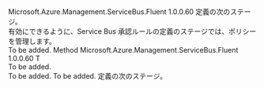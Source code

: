 <Type Name="IWithManage&lt;T&gt;" FullName="Microsoft.Azure.Management.ServiceBus.Fluent.AuthorizationRule.Definition.IWithManage&lt;T&gt;">
  <TypeSignature Language="C#" Value="public interface IWithManage&lt;T&gt;" />
  <TypeSignature Language="ILAsm" Value=".class public interface auto ansi abstract IWithManage`1&lt;T&gt;" />
  <TypeSignature Language="DocId" Value="T:Microsoft.Azure.Management.ServiceBus.Fluent.AuthorizationRule.Definition.IWithManage`1" />
  <TypeSignature Language="VB.NET" Value="Public Interface IWithManage(Of T)" />
  <TypeSignature Language="F#" Value="type IWithManage&lt;'T&gt; = interface" />
  <AssemblyInfo>
    <AssemblyName>Microsoft.Azure.Management.ServiceBus.Fluent</AssemblyName>
    <AssemblyVersion>1.0.0.60</AssemblyVersion>
  </AssemblyInfo>
  <TypeParameters>
    <TypeParameter Name="T" />
  </TypeParameters>
  <Interfaces />
  <Docs>
    <typeparam name="T">定義の次のステージ。</typeparam>
    <summary>
            有効にできるように、Service Bus 承認ルールの定義のステージでは、ポリシーを管理します。
            </summary>
    <remarks>To be added.</remarks>
  </Docs>
  <Members>
    <Member MemberName="WithManagementEnabled">
      <MemberSignature Language="C#" Value="public T WithManagementEnabled ();" />
      <MemberSignature Language="ILAsm" Value=".method public hidebysig newslot virtual instance !T WithManagementEnabled() cil managed" />
      <MemberSignature Language="DocId" Value="M:Microsoft.Azure.Management.ServiceBus.Fluent.AuthorizationRule.Definition.IWithManage`1.WithManagementEnabled" />
      <MemberSignature Language="VB.NET" Value="Public Function WithManagementEnabled () As T" />
      <MemberSignature Language="F#" Value="abstract member WithManagementEnabled : unit -&gt; 'T" Usage="iWithManage.WithManagementEnabled " />
      <MemberType>Method</MemberType>
      <AssemblyInfo>
        <AssemblyName>Microsoft.Azure.Management.ServiceBus.Fluent</AssemblyName>
        <AssemblyVersion>1.0.0.60</AssemblyVersion>
      </AssemblyInfo>
      <ReturnValue>
        <ReturnType>T</ReturnType>
      </ReturnValue>
      <Parameters />
      <Docs>
        <summary>To be added.</summary>
        <returns>To be added.</returns>
        <remarks>To be added.</remarks>
        <return>定義の次のステージ。</return>
      </Docs>
    </Member>
  </Members>
</Type>
